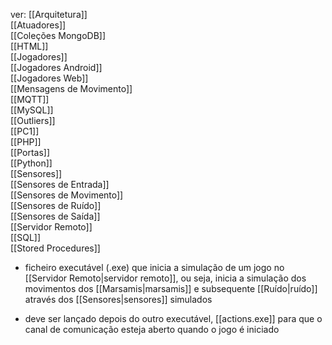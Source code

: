 ver:
	[[Arquitetura]]  
	[[Atuadores]]  
	[[Coleções MongoDB]]  
	[[HTML]]  
	[[Jogadores]]  
	[[Jogadores Android]]  
	[[Jogadores Web]]  
	[[Mensagens de Movimento]]  
	[[MQTT]]  
	[[MySQL]]  
	[[Outliers]]  
	[[PC1]]  
	[[PHP]]  
	[[Portas]]  
	[[Python]]  
	[[Sensores]]  
	[[Sensores de Entrada]]  
	[[Sensores de Movimento]]  
	[[Sensores de Ruído]]  
	[[Sensores de Saída]]  
	[[Servidor Remoto]]  
	[[SQL]]  
	[[Stored Procedures]]  

- ficheiro executável (.exe) que inicia a simulação de um jogo no [[Servidor Remoto|servidor remoto]], ou seja, inicia a simulação dos movimentos dos [[Marsamis|marsamis]] e subsequente [[Ruído|ruído]] através dos [[Sensores|sensores]] simulados

- deve ser lançado depois do outro executável, [[actions.exe]] para que o canal de comunicação esteja aberto quando o jogo é iniciado